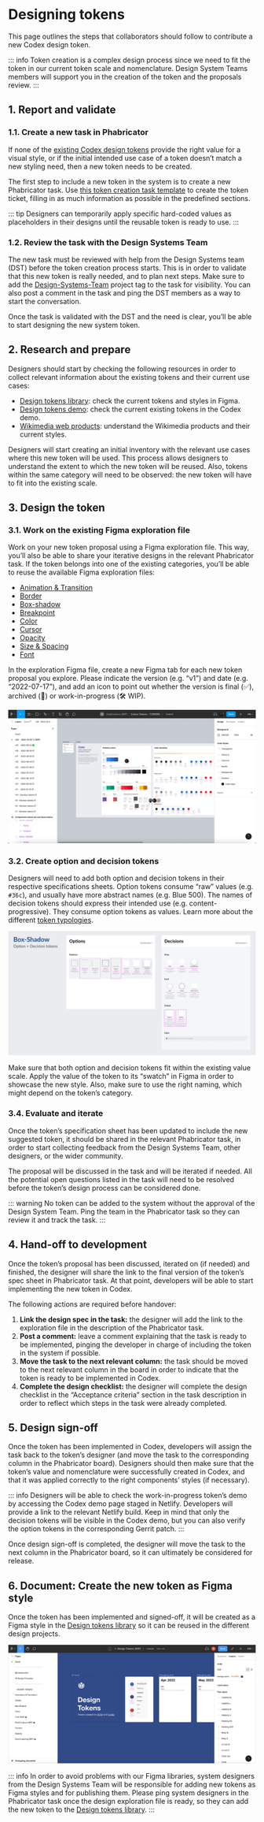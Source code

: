 # Designing tokens

This page outlines the steps that collaborators should follow to contribute a new Codex design token.

::: info
Token creation is a complex design process since we need to fit the token in our current token scale and nomenclature. Design System Teams members will support you in the creation of the token and the proposals review.
:::

## 1. Report and validate

### 1.1. Create a new task in Phabricator

If none of the [existing Codex design tokens](../design-tokens/overview.md) provide the right value for a visual style, or if the initial intended use case of a token doesn’t match a new styling need, then a new token needs to be created.

The first step to include a new token in the system is to create a new Phabricator task. Use [this token creation task template][token-creation-task-template] to create the token ticket, filling in as much information as possible in the predefined sections.

::: tip
Designers can temporarily apply specific hard-coded values as placeholders in their designs until the reusable token is ready to use.
:::

### 1.2. Review the task with the Design Systems Team

The new task must be reviewed with help from the Design Systems team (DST) before the token creation process starts. This is in order to validate that this new token is really needed, and to plan next steps. Make sure to add the [Design-Systems-Team](https://phabricator.wikimedia.org/project/profile/5858/) project tag to the task for visibility. You can also post a comment in the task and ping the DST members as a way to start the conversation.

Once the task is validated with the DST and the need is clear, you’ll be able to start designing the new system token.

## 2. Research and prepare

Designers should start by checking the following resources in order to collect relevant information about the existing tokens and their current use cases:

- [Design tokens library](https://www.figma.com/file/mRvSsFD2Kwh8AZNjlx7rIl/%E2%9C%A8-Design-Tokens-%5BWIP%5D?node-id=0%3A1&viewport=336%2C242%2C0.26): check the current tokens and styles in Figma.
- [Design tokens demo](../design-tokens/overview.md): check the current existing tokens in the Codex demo.
- [Wikimedia web products](https://www.wikimedia.org/): understand the Wikimedia products and their current styles.

Designers will start creating an initial inventory with the relevant use cases where this new token will be used. This process allows designers to understand the extent to which the new token will be reused. Also, tokens within the same category will need to be observed: the new token will have to fit into the existing scale.

## 3. Design the token

### 3.1. Work on the existing Figma exploration file

Work on your new token proposal using a Figma exploration file. This way, you’ll also be able to share your iterative designs in the relevant Phabricator task. If the token belongs into one of the existing categories, you’ll be able to reuse the available Figma exploration files:

- [Animation & Transition](https://www.figma.com/file/UNAWyVXbcioeVPCiCHhbh8/Motion-tokens---T304443)
- [Border](https://www.figma.com/file/PqH1gxenUEtB6Kw9vlwISW/Border-Tokens---T300562)
- [Box-shadow](https://www.figma.com/file/4cXXU5YqFnDqrMRefj3K89/Shadows-Tokens---T297003)
- [Breakpoint](https://www.figma.com/file/AH1Vtfc2PpjBdzZeyaIc8x/Breakpoints---T303522)
- [Color](https://www.figma.com/file/E6hxGwEOs9YFVF4fFRyqSv/Colors-Tokens---T296995)
- [Cursor](https://www.figma.com/file/z5oKZ1rsAFu9fQxGN4oArU/Cursor-Tokens---T302181)
- [Opacity](https://www.figma.com/file/h9pA2CCl2i0wtlTKNChaES/Opacities---Tokens)
- [Size & Spacing](https://www.figma.com/file/hcCHhevNA5aHo2D1Gajydc/Size-%26-spacing---Tokens)
- [Font](https://www.figma.com/file/X8pKlndyPaqZg4I3GubQs6/Font)

In the exploration Figma file, create a new Figma tab for each new token proposal you explore. Please indicate the version (e.g. “v1”) and date (e.g. “2022-07-17”), and add an icon to point out whether the version is final (✅), archived (📁) or work-in-progress (🛠 WIP).

![Screenshot of Figma Color tokens exploration](../assets/designing-tokens/design-token-figma-exploration.png)

### 3.2. Create option and decision tokens

Designers will need to add both option and decision tokens in their respective specifications sheets. Option tokens consume “raw” values (e.g. `#36c`), and usually have more abstract names (e.g. Blue 500). The names of decision tokens should express their intended use (e.g. content-progressive). They consume option tokens as values. Learn more about the different [token typologies](https://www.notion.so/Design-tokens-Overview-Ready-for-review-235e8f31186349a4968555c81fbd1d88).

![Option and decision tokens on example box shadows](../assets/designing-tokens/design-token-create-option-decision-tokens.png)

Make sure that both option and decision tokens fit within the existing value scale. Apply the value of the token to its “swatch” in Figma in order to showcase the new style. Also, make sure to use the right naming, which might depend on the token’s category.

### 3.4. Evaluate and iterate

Once the token’s specification sheet has been updated to include the new suggested token, it should be shared in the relevant Phabricator task, in order to start collecting feedback from the Design Systems Team, other designers, or the wider community.

The proposal will be discussed in the task and will be iterated if needed. All the potential open questions listed in the task will need to be resolved before the token’s design process can be considered done.

::: warning
No token can be added to the system without the approval of the Design System Team. Ping the team in the Phabricator task so they can review it and track the task.
:::

## 4. Hand-off to development

Once the token’s proposal has been discussed, iterated on (if needed) and finished, the designer will share the link to the final version of the token’s spec sheet in Phabricator task. At that point, developers will be able to start implementing the new token in Codex.

The following actions are required before handover:

1. **Link the design spec in the task:** the designer will add the link to the exploration file in the description of the Phabricator task.
2. **Post a comment:** leave a comment explaining that the task is ready to be implemented, pinging the developer in charge of including the token in the system if possible.
3. **Move the task to the next relevant column:** the task should be moved to the next relevant column in the board in order to indicate that the token is ready to be implemented in Codex.
4. **Complete the design checklist:** the designer will complete the design checklist in the “Acceptance criteria” section in the task description in order to reflect which steps in the task were already completed.

## 5. Design sign-off

Once the token has been implemented in Codex, developers will assign the task back to the token’s designer (and move the task to the corresponding column in the Phabricator board). Designers should then make sure that the token’s value and nomenclature were successfully created in Codex, and that it was applied correctly to the right components’ styles (if necessary).

::: info
Designers will be able to check the work-in-progress token’s demo by accessing the Codex demo page staged in Netlify. Developers will provide a link to the relevant Netlify build. Keep in mind that only the decision tokens will be visible in the Codex demo, but you can also verify the option tokens in the corresponding Gerrit patch.
:::

Once design sign-off is completed, the designer will move the task to the next column in the Phabricator board, so it can ultimately be considered for release.

## 6. Document: Create the new token as Figma style

Once the token has been implemented and signed-off, it will be created as a Figma style in the [Design tokens library](https://www.figma.com/file/mRvSsFD2Kwh8AZNjlx7rIl/%E2%9C%A8-Design-Tokens-%5BWIP%5D?node-id=0%3A1&viewport=320%2C270%2C0.33) so it can be reused in the different design projects.

![Screenshot of design tokens library in Figma](../assets/designing-tokens/document-create-token-figma-style.png)

::: info
In order to avoid problems with our Figma libraries, system designers from the Design Systems Team will be responsible for adding new tokens as Figma styles and for publishing them. Please ping system designers in the Phabricator task once the design exploration file is ready, so they can add the new token to the [Design tokens library](https://www.figma.com/file/mRvSsFD2Kwh8AZNjlx7rIl/%E2%9C%A8-Design-Tokens-%5BWIP%5D?node-id=0%3A1&viewport=320%2C270%2C0.33).
:::

[token-creation-task-template]: https://phabricator.wikimedia.org/maniphest/task/edit/form/1/?title=Add%20new%20%5BName%5D%20token%20in%20Codex&description=%23%23%20Background%0D%0A%0D%0ANOTE%3A%20%2F%2FWhen%20creating%20a%20token%20task%2C%20please%20try%20to%20fill%20out%20the%20entire%20Background%20section.%20The%20rest%20of%20the%20task%20description%20can%20be%20populated%20later.%2F%2F%0D%0A%0D%0A-%20**Description%3A**%20%2F%2Fadd%20a%20brief%20description%20of%20this%20token%2F%2F%0D%0A-%20**History**%20(if%20needed)**%3A**%20%2F%2Fdescribe%20or%20link%20to%20prior%20discussions%20related%20to%20this%20token%2F%2F%0D%0A-%20**Known%20use%20case(s)%3A**%20%2F%2Fdescribe%20known%20use%20cases%20for%20this%20token%2C%20including%20the%20project%2C%20team%2C%20and%20timeline%2F%2F%0D%0A-%20**Considerations%3A**%20%2F%2Flist%20any%20known%20challenges%20or%20blockers%2C%20or%20any%20other%20important%20information%2F%2F%0D%0A%0D%0A%23%23%23%20User%20stories%0D%0A%0D%0A%2F%2Fadd%20at%20least%20one%20user%20story%2F%2F%0D%0A%0D%0A**Previous%20implementations**%0D%0A%0D%0A-%20**Codex%20demo%3A**%20%2F%2Fadd%20the%20corresponding%20link%20to%20the%20current%20token%27s%20category%20in%20the%20%5B%5B%20https%3A%2F%2Fdoc.wikimedia.org%2Fcodex%2Flatest%2Fdesign-tokens%2Foverview.html%20%7C%20Codex%20demo%5D%5D%2F%2F%0D%0A-%20**Design%20style%20guide%3A**%20%2F%2Fadd%20the%20corresponding%20%5B%5B%20https%3A%2F%2Fdesign.wikimedia.org%2Fstyle-guide%2Fvisual-style.html%20%7C%20Design%20Style%20Guide%20%5D%5D%20link%2C%20if%20applicable%2F%2F%0D%0A%0D%0A%23%23%23%20Design%20spec%0D%0A%2F%2F%20Once%20the%20token%20specification%20sheet%20has%20been%20created%20in%20Figma%20remove%20this%20note%2C%20add%20the%20link%20to%20the%20spec%20below%20and%20check%20the%20acceptance%20criteria%20related%20with%20this%20step.%20%2F%2F%0D%0A%7C%20Component%20spec%20sheet%20%7C%0D%0A%0D%0A%23%23%23%20Open%20questions%0D%0A%2F%2F%20Add%20here%20the%20questions%20to%20be%20answered%20in%20order%20to%20design%20and%20implement%20the%20token%20%2F%2F%0D%0A%0D%0A%23%23%23%20Acceptance%20criteria%20(or%20Done)%0D%0A%0D%0A**Design**%0D%0A%5B%5D%20Design%20the%20Figma%20spec%20sheet%20and%20add%20it%20in%20this%20task%0D%0A%5B%5D%20Add%20the%20token%20as%20Figma%20style%20in%20the%20%5B%5B%20https%3A%2F%2Fwww.figma.com%2Ffile%2FmRvSsFD2Kwh8AZNjlx7rIl%2F%25E2%259C%25A8-Design-Tokens-%255BWIP%255D%3Fnode-id%3D0%253A1%26viewport%3D486%252C353%252C0.25%20%7C%20library%20%5D%5D.%20%2F%2FThis%20step%20will%20be%20done%20by%20a%20DST%20member.%2F%2F%0D%0A%0D%0A**Code**%0D%0A%5B%5D%20Implement%20the%20token%20in%20Codex%0D%0A%5B%5D%20Update%20components%20that%20use%20this%20token%20(if%20needed)&projects=Design-Systems-Team%2C%20Codex
